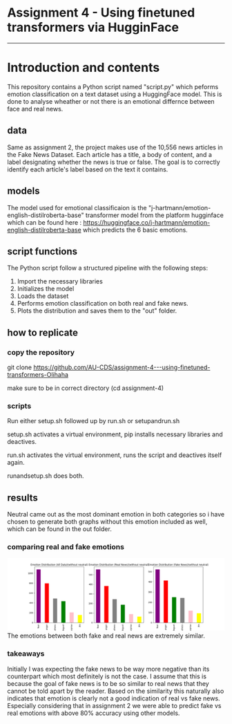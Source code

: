 # Assignment 4  -  Using finetuned transformers via HugginFace

---
# Introduction and contents
This repository contains a Python script named "script.py" which peforms emotion classification on a text dataset using a HuggingFace model. This is done to analyse wheather or not there is an emotional differnce between face and real news.

## data
Same as assignment 2, the project makes use of the 10,556 news articles in the Fake News Dataset. Each article has a title, a body of content, and a label designating whether the news is true or false. The goal is to correctly identify each article's label based on the text it contains.

## models 

The model used for emotional classificaion is the "j-hartmann/emotion-english-distilroberta-base" transformer model from the platform hugginface which can be found here : https://huggingface.co/j-hartmann/emotion-english-distilroberta-base which predicts the 6 basic emotions. 

## script functions
The Python script follow a structured pipeline with the following steps:

1. Import the necessary libraries
2. Initializes the model 
3. Loads the dataset
4. Performs emotion classification on both real and fake news.
5. Plots the distribution and saves them to the "out" folder.


## how to replicate
### copy the repository 
git clone https://github.com/AU-CDS/assignment-4---using-finetuned-transformers-Olihaha

make sure to be in correct directory
(cd assignment-4)

### scripts
Run either setup.sh followed up by run.sh or setupandrun.sh

setup.sh activates a virtual environment, pip installs necessary libraries and deactives.

run.sh activates the virtual environment, runs the script and deactives itself again.

runandsetup.sh does both.

## results
Neutral came out as the most dominant emotion in both categories so i have chosen to generate both graphs without this emotion included as well, which can be found in the out folder.

### comparing real and fake emotions 
![EMOTIONS](out/FakevsReal_Emotions_withoutneutral.png)
The emotions between both fake and real news are extremely similar. 

### takeaways
Initially I was expecting the fake news to be way more negative than its counterpart which most definitely is not the case. I assume that this is because the goal of fake news is to be so similar to real news that they cannot be told apart by the reader.
Based on the similarity this naturally also indicates that emotion is clearly not a good indication of real vs fake news. Especially considering that in assignment 2 we were able to predict fake vs real emotions with above 80% accuracy using other models.
